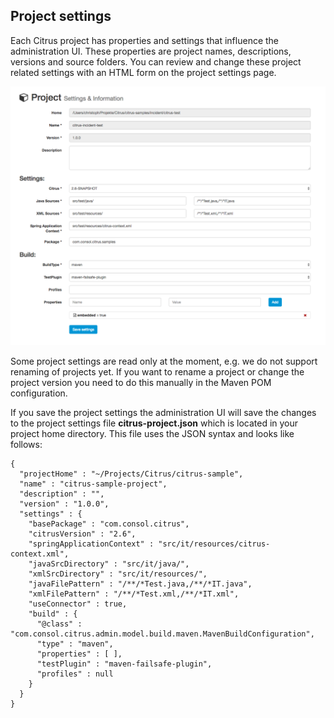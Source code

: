 ## Project settings

Each Citrus project has properties and settings that influence the administration UI. These properties are project names, descriptions, versions and source folders.
You can review and change these project related settings with an HTML form on the project settings page.

![Settings](screenshots/project-settings.png)

Some project settings are read only at the moment, e.g. we do not support renaming of projects yet. If you want to rename a project or change the project version you need to do this manually
in the Maven POM configuration.

If you save the project settings the administration UI will save the changes to the project settings file **citrus-project.json** which is located in your project home directory. This file uses the JSON syntax and looks like follows:
 
 ```
 {
   "projectHome" : "~/Projects/Citrus/citrus-sample",
   "name" : "citrus-sample-project",
   "description" : "",
   "version" : "1.0.0",
   "settings" : {
     "basePackage" : "com.consol.citrus",
     "citrusVersion" : "2.6",
     "springApplicationContext" : "src/it/resources/citrus-context.xml",
     "javaSrcDirectory" : "src/it/java/",
     "xmlSrcDirectory" : "src/it/resources/",
     "javaFilePattern" : "/**/*Test.java,/**/*IT.java",
     "xmlFilePattern" : "/**/*Test.xml,/**/*IT.xml",
     "useConnector" : true,
     "build" : {
       "@class" : "com.consol.citrus.admin.model.build.maven.MavenBuildConfiguration",
       "type" : "maven",
       "properties" : [ ],
       "testPlugin" : "maven-failsafe-plugin",
       "profiles" : null
     }
   }
 }
 ```
